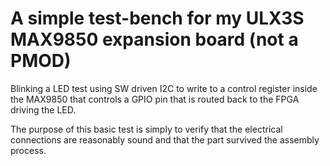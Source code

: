 # A simple test-bench for my ULX3S MAX9850 expansion board (not a PMOD)

Blinking a LED test using SW driven I2C to write to a control register inside
the MAX9850 that controls a GPIO pin that is routed back to the FPGA driving
the LED.

The purpose of this basic test is simply to verify that the electrical
connections are reasonably sound and that the part survived the assembly
process.
